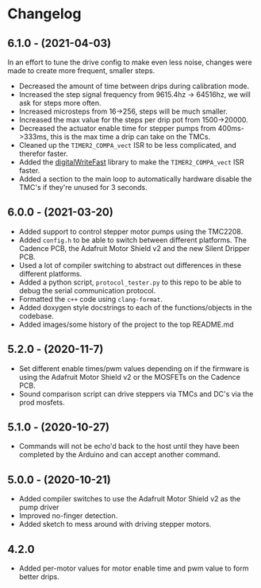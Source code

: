# Changelog

## 6.1.0 - (2021-04-03)

In an effort to tune the drive config to make even less noise, changes were made to create more frequent, smaller steps. 

* Decreased the amount of time between drips during calibration mode.
* Increased the step signal frequency from 9615.4hz -> 64516hz, we will ask for steps more often.
* Increased microsteps from 16->256, steps will be much smaller.
* Increased the max value for the steps per drip pot from 1500->20000.
* Decreased the actuator enable time for stepper pumps from 400ms->333ms, this is the max time a drip can take on the TMCs.
* Cleaned up the `TIMER2_COMPA_vect` ISR to be less complicated, and therefor faster.
* Added the [digitalWriteFast](https://github.com/NicksonYap/digitalWriteFast) library to make the `TIMER2_COMPA_vect` ISR faster.
* Added a section to the main loop to automatically hardware disable the TMC's if they're unused for 3 seconds.

## 6.0.0 - (2021-03-20)

* Added support to control stepper motor pumps using the TMC2208.
* Added `config.h` to be able to switch between different platforms. The Cadence PCB, the Adafruit Motor Shield v2 and the new Silent Dripper PCB.
* Used a lot of compiler switching to abstract out differences in these different platforms.
* Added a python script, `protocol_tester.py` to this repo to be able to debug the serial communication protocol.
* Formatted the `c++` code using `clang-format`.
* Added doxygen style docstrings to each of the functions/objects in the codebase.
* Added images/some history of the project to the top README.md

## 5.2.0 - (2020-11-7)

* Set different enable times/pwm values depending on if the firmware is using the Adafruit Motor Shield v2 or the MOSFETs on the Cadence PCB.
* Sound comparison script can drive steppers via TMCs and DC's via the prod mosfets.

## 5.1.0 - (2020-10-27)

* Commands will not be echo'd back to the host until they have been completed by the Arduino and can accept another command.

## 5.0.0 - (2020-10-21)

* Added compiler switches to use the Adafruit Motor Shield v2 as the pump driver
* Improved no-finger detection.
* Added sketch to mess around with driving stepper motors.

## 4.2.0

* Added per-motor values for motor enable time and pwm value to form better drips.

